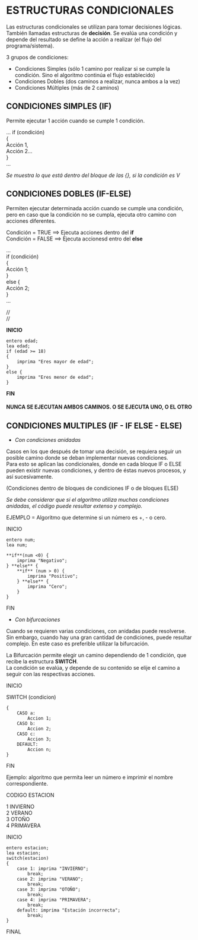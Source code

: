 # ESTRUCTURAS CONDICIONALES

Las estructuras condicionales se utilizan para tomar decisiones lógicas.  
También llamadas estructuras de **decisión**. 
Se evalúa una condición y depende del resultado se define la acción a realizar (el flujo del programa/sistema). 

3 grupos de condiciones: 
* Condiciones Simples (sólo 1 camino por realizar si se cumple la condición. Sino el algoritmo continúa el flujo establecido)
* Condiciones Dobles (dos caminos a realizar, nunca ambos a la vez)
* Condiciones Múltiples (más de 2 caminos)

## CONDICIONES SIMPLES (IF)
Permite ejecutar 1 acción cuando se cumple 1 condición. 
 
...
 if (condición)  
    {  
        Acción 1,  
        Acción 2...  
    }  
...
 
 *Se muestra lo que está dentro del bloque de las {}, si la condición es V*

## CONDICIONES DOBLES (IF-ELSE) 

Permiten ejecutar determinada acción cuando se cumple una condición, pero en caso que la condición no se cumpla, ejecuta otro camino con acciones diferentes. 
 
 Condición = TRUE ==> Ejecuta acciones dentro del **if**  
 Condición = FALSE ==> Ejecuta accionesd entro del **else**

...  
 if (condición)  
    {  
        Acción 1;  
    }  
    else {   
        Acción 2;  
    }  
...    

//   
//   
 
**INICIO**   

    entero edad;   
    lea edad;
    if (edad >= 18)  
    {  
        imprima "Eres mayor de edad";  
    }  
    else {  
        imprima "Eres menor de edad";  
    }

**FIN** 

#### **NUNCA SE EJECUTAN AMBOS CAMINOS. O SE EJECUTA UNO, O EL OTRO**  

## CONDICIONES MULTIPLES (IF - IF ELSE - ELSE) 
*  *Con condiciones anidadas*

Casos en los que después de tomar una decisión, se requiera seguir un posible camino donde se deban implementar nuevas condiciones.  
Para esto se aplican las condicionales, donde en cada bloque IF o ELSE pueden existir nuevas condiciones, y dentro de éstas nuevos procesos, y así sucesivamente.  
 
(Condiciones dentro de bloques de condiciones IF o de bloques ELSE)

*Se debe considerar que si el algoritmo utiliza muchas condiciones anidadas, el código puede resultar extenso y complejo.*

EJEMPLO = Algoritmo que determine si un número es +, - o cero.


INICIO   

    entero num;  
    lea num;  

    **if**(num <0) {  
        imprima "Negativo";  
    } **else** {  
        **if** (num > 0) {  
            imprima "Positivo";  
        } **else** {  
            imprima "Cero";  
        }  
    }
FIN   
 

 *  *Con bifurcaciones*

 Cuando se requieren varias condiciones, con anidadas puede resolverse.  
 Sin embargo, cuando hay una gran cantidad de condiciones, puede resultar complejo. En este caso es preferible utilizar la bifurcación. 

 La Bifurcación permite elegir un camino dependiendo de 1 condición, que recibe la estructura **SWITCH**.   
 La condición se evalúa, y depende de su contenido se elije el camino a seguir con las respectivas acciones.   

INICIO  

SWITCH (condicion) 
  
    {  
        CASO a:  
            Accion 1;  
        CASO b:  
            Accion 2;  
        CASO c:  
            Accion 3;  
        DEFAULT:  
            Accion n;  
    }

FIN 
 
  
Ejemplo: algoritmo que permita leer un número e imprimir el nombre correspondiente.  

CODIGO   ESTACION

1       INVIERNO  
2       VERANO  
3       OTOÑO  
4       PRIMAVERA  

INICIO

    entero estacion;
    lea estacion;
    switch(estacion) 
    {
        case 1: imprima "INVIERNO";
            break;  
        case 2: imprima "VERANO";
            break; 
        case 3: imprima "OTOÑO";
            break; 
        case 4: imprima "PRIMAVERA";
            break; 
        default: imprima "Estación incorrecta";
            break;
    }

FINAL